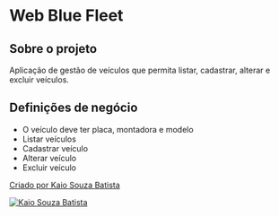 # Web Blue Fleet

## Sobre o projeto

Aplicação de gestão de veículos que permita listar, cadastrar, alterar e excluir veículos.

## Definições de negócio

* O veículo deve ter placa, montadora e modelo
* Listar veículos
* Cadastrar veículo
* Alterar veículo
* Excluir veículo

[Criado por Kaio Souza Batista](https://www.linkedin.com/in/kaio-souza-batista-083770118/ "Kaio Souza Batista") 

[![Kaio Souza Batista](https://github-readme-stats.vercel.app/api?username=ksgpdsa&show_icons=true&count_private=true&theme=tokyonight)](https://www.linkedin.com/in/kaio-souza-batista-083770118/)
